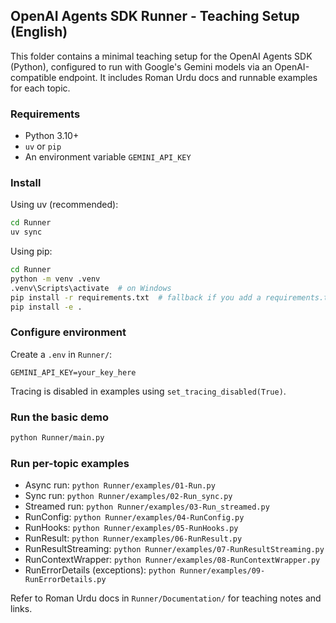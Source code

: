 ## OpenAI Agents SDK Runner - Teaching Setup (English)

This folder contains a minimal teaching setup for the OpenAI Agents SDK (Python), configured to run with Google's Gemini models via an OpenAI-compatible endpoint. It includes Roman Urdu docs and runnable examples for each topic.

### Requirements

- Python 3.10+
- `uv` or `pip`
- An environment variable `GEMINI_API_KEY`

### Install

Using uv (recommended):

```bash
cd Runner
uv sync
```

Using pip:

```bash
cd Runner
python -m venv .venv
.venv\Scripts\activate  # on Windows
pip install -r requirements.txt  # fallback if you add a requirements.txt
pip install -e .
```

### Configure environment

Create a `.env` in `Runner/`:

```
GEMINI_API_KEY=your_key_here
```

Tracing is disabled in examples using `set_tracing_disabled(True)`.

### Run the basic demo

```bash
python Runner/main.py
```

### Run per-topic examples

- Async run: `python Runner/examples/01-Run.py`
- Sync run: `python Runner/examples/02-Run_sync.py`
- Streamed run: `python Runner/examples/03-Run_streamed.py`
- RunConfig: `python Runner/examples/04-RunConfig.py`
- RunHooks: `python Runner/examples/05-RunHooks.py`
- RunResult: `python Runner/examples/06-RunResult.py`
- RunResultStreaming: `python Runner/examples/07-RunResultStreaming.py`
- RunContextWrapper: `python Runner/examples/08-RunContextWrapper.py`
- RunErrorDetails (exceptions): `python Runner/examples/09-RunErrorDetails.py`

Refer to Roman Urdu docs in `Runner/Documentation/` for teaching notes and links.
